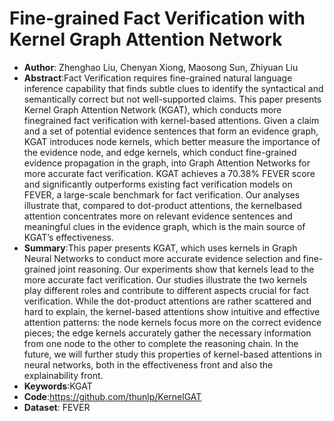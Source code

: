 # Fine-grained Fact Verification with Kernel Graph Attention Network
* **Author**: Zhenghao Liu, Chenyan Xiong, Maosong Sun, Zhiyuan Liu
* **Abstract**:Fact Verification requires fine-grained natural language inference capability that finds subtle clues to identify the syntactical and semantically correct but not well-supported claims. This paper presents Kernel Graph Attention Network (KGAT), which conducts more finegrained fact verification with kernel-based attentions. Given a claim and a set of potential evidence sentences that form an evidence graph, KGAT introduces node kernels, which better measure the importance of the evidence node, and edge kernels, which conduct fine-grained evidence propagation in the graph, into Graph Attention Networks for more accurate fact verification. KGAT achieves a 70.38% FEVER score and significantly outperforms existing fact verification models on FEVER, a large-scale benchmark for fact verification. Our analyses illustrate that, compared to dot-product attentions, the kernelbased attention concentrates more on relevant evidence sentences and meaningful clues in the evidence graph, which is the main source of KGAT’s effectiveness.
* **Summary**:This paper presents KGAT, which uses kernels in Graph Neural Networks to conduct more accurate evidence selection and fine-grained joint reasoning. Our experiments show that kernels lead to the more accurate fact verification. Our studies illustrate the two kernels play different roles and contribute to different aspects crucial for fact verification. While the dot-product attentions are rather scattered and hard to explain, the kernel-based attentions show intuitive and effective attention patterns: the node kernels focus more on the correct evidence pieces; the edge kernels accurately gather the necessary information from one node to the other to complete the reasoning chain. In the future, we will further study this properties of kernel-based attentions in neural networks, both in the effectiveness front and also the explainability front.
* **Keywords**:KGAT
* **Code**:https://github.com/thunlp/KernelGAT
* **Dataset**: FEVER